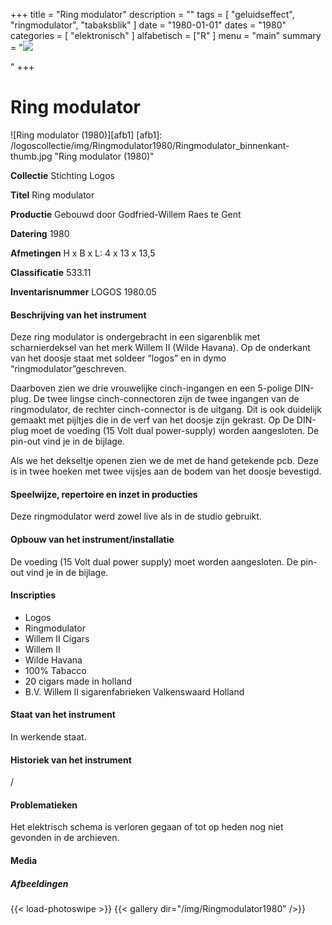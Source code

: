 ﻿+++
title = "Ring modulator"
description = ""
tags = [
    "geluidseffect",
"ringmodulator",
"tabaksblik"
]
date = "1980-01-01"
dates = "1980"
categories = [ "elektronisch"
]
alfabetisch = ["R"
]
menu = "main"
summary = "<a href='/logoscollectie/1980/ringmodulator1980'><img src='/logoscollectie/img/Ringmodulator1980/Ringmodulator_binnenkant-thumb.jpg'></a><p></p>"
+++

# Ring modulator

![Ring modulator (1980)][afb1]
[afb1]: /logoscollectie/img/Ringmodulator1980/Ringmodulator_binnenkant-thumb.jpg "Ring modulator (1980)"

**Collectie**
Stichting Logos

**Titel**
Ring modulator

**Productie**
Gebouwd door Godfried-Willem Raes te Gent

**Datering**
1980 

**Afmetingen**
H x B x L: 4 x 13 x 13,5

**Classificatie**
533.11

**Inventarisnummer**
LOGOS 1980.05

#### Beschrijving van het instrument
Deze ring modulator is ondergebracht in een sigarenblik met scharnierdeksel van het merk Willem II (Wilde Havana). Op de onderkant van het doosje staat met soldeer “logos” en in dymo “ringmodulator”geschreven.

Daarboven zien we drie vrouwelijke cinch-ingangen en een 5-polige DIN-plug. De twee lingse cinch-connectoren zijn de twee ingangen van de ringmodulator, de rechter cinch-connector is de uitgang. Dit is ook duidelijk gemaakt met pijltjes die in de verf van het doosje zijn gekrast. Op De DIN-plug moet de voeding (15 Volt dual power-supply) worden aangesloten. De pin-out vind je in de bijlage.

Als we het dekseltje openen zien we de met de hand getekende pcb. Deze is in twee hoeken met twee vijsjes aan de bodem van het doosje bevestigd. 


#### Speelwijze, repertoire en inzet in producties
Deze ringmodulator werd zowel live als in de studio gebruikt.

#### Opbouw van het instrument/installatie
De voeding (15 Volt dual power supply) moet worden aangesloten. De pin-out vind je in de bijlage. 

#### Inscripties
- Logos 
- Ringmodulator
- Willem II Cigars
- Willem II
- Wilde Havana
- 100% Tabacco
- 20 cigars made in holland
- B.V.  Willem II sigarenfabrieken Valkenswaard Holland

#### Staat van het instrument
In werkende staat.

#### Historiek van het instrument
/

#### Problematieken
Het elektrisch schema is verloren gegaan of tot op heden nog niet gevonden in de archieven.

#### Media
##### Afbeeldingen
{{< load-photoswipe >}}
{{< gallery dir="/img/Ringmodulator1980" />}}
